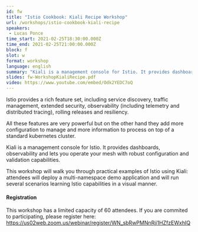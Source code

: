 ```yaml
---
id: fw
title: "Istio Cookbook: Kiali Recipe Workshop"
url: /workshops/istio-cookbook-kiali-recipe
speakers:
 - Lucas Ponce
time_start: 2021-02-25T18:30:00.000Z
time_end: 2021-02-25T21:00:00.000Z
block: f
slot: w
format: workshop
language: english
summary: "Kiali is a management console for Istio. It provides dashboards, observability, configuration and validation capabilities. This workshop will walk you through practical examples of Istio using Kiali."
slides: fw-WorkshopKialiRecipe.pdf
video: https://www.youtube.com/embed/Odk2YEDC7oQ
---
```


Istio provides a rich feature set, including service discovery, traffic management, extended security, observability (including telemetry and distributed tracing), rolling releases and resiliency.

All these features are very powerful but on the other hand they add more configuration to manage and more information to process on top of a standard kubernetes cluster.

Kiali is a management console for Istio. It provides dashboards, observability and lets you operate your mesh with robust configuration and validation capabilities.

This workshop will walk you through practical examples of Istio using Kiali: attendees will deploy a multi-namespace demo application and will run several scenarios learning Istio capabilities in a visual manner.

#### Registration
This workshop has a limited capacity of 60 attendees. If you are commited to participating, please register here: https://us02web.zoom.us/webinar/register/WN_sbRwPMNnRji1HZfzEWxhIQ

